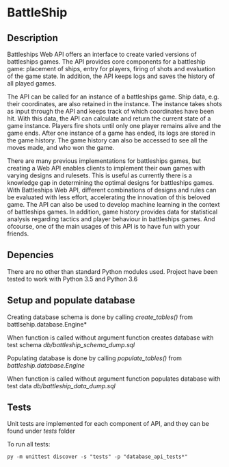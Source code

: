 # BattleShip

## Description

Battleships Web API offers an interface to create varied versions of battleships games. The API provides core components for a battleship game: placement of ships, entry for players, firing of shots and evaluation of the game state. In addition, the API keeps logs and saves the history of all played games.

The API can be called for an instance of a battleships game. Ship data, e.g. their coordinates, are also retained in the instance. The instance takes shots as input through the API and keeps track of which coordinates have been hit. With this data, the API can calculate and return the current state of a game instance. Players fire shots until only one player remains alive and the game ends. After one instance of a game has ended, its logs are stored in the game history. The game history can also be accessed to see all the moves made, and who won the game.

There are many previous implementations for battleships games, but creating a Web API enables clients to implement their own games with varying designs and rulesets. This is useful as currently there is a knowledge gap in determining the optimal designs for battleships games. With Battleships Web API, different combinations of designs and rules can be evaluated with less effort, accelerating the innovation of this beloved game. The API can also be used to develop machine learning in the context of battleships games. In addition, game history provides data for statistical analysis regarding tactics and player behaviour in battleships games. And ofcourse, one of the main usages of this API is to have fun with your friends.

## Depencies

There are no other than standard Python modules used. Project have been tested to work with Python 3.5 and Python 3.6

## Setup and populate database

Creating database schema is done by calling *create_tables()* from battlsehip.database.Engine*

When function is called without argument function creates database with test schema *db/battleship_schema_dump.sql*

Populating database is done by calling *populate_tables()* from *battleship.database.Engine*

When function is called without argument function populates database with test data *db/battleship_data_dump.sql*

## Tests

Unit tests are implemented for each component of API, and they can be found under *tests* folder 

To run all tests:
```
py -m unittest discover -s "tests" -p "database_api_tests*"
```